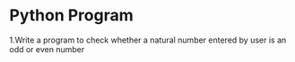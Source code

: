 # Python Program

1.Write a program to check whether a natural number entered by user is an odd or even number
